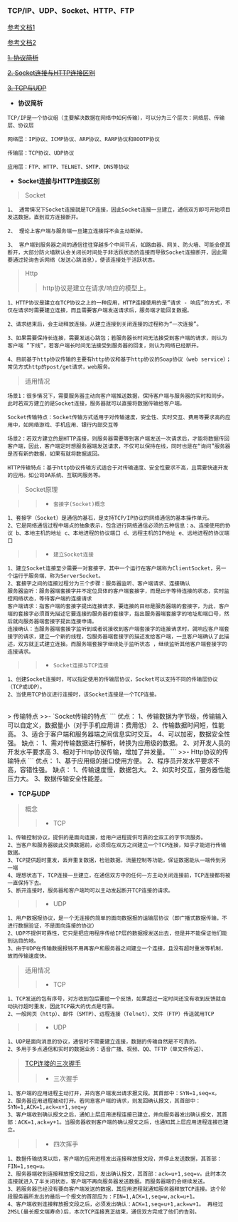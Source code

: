 ### TCP/IP、UDP、Socket、HTTP、FTP
[参考文档1](https://blog.csdn.net/tiancheng1016/article/details/52582988)

[参考文档2](https://blog.csdn.net/hai_chao/article/details/79626161)

~~[1. 协议简析]()~~

~~[2. Socket连接与HTTP连接区别]()~~

~~[3. TCP与UDP]()~~

- **协议简析**

```
TCP/IP是一个协议组（主要解决数据在网络中如何传输），可以分为三个层次：网络层、传输层、协议层
```
```
网络层：IP协议、ICMP协议、ARP协议、RARP协议和BOOTP协议

传输层：TCP协议、UDP协议

应用层：FTP、HTTP、TELNET、SMTP、DNS等协议
```
- **Socket连接与HTTP连接区别**

>Socket

```
1、 通常情况下Socket连接就是TCP连接，因此Socket连接一旦建立，通信双方即可开始项目发送数据，直到双方连接断开。

2、 理论上客户端与服务端一旦建立连接将不会主动断掉。

3、 客户端到服务器之间的通信往往穿越多个中间节点，如路由器、网关、防火墙、可能会使其断开，大部分防火墙默认会关闭长时间处于非活跃状态的连接而导致Socket连接断开，因此需要通过轮询告诉网络（发送心跳消息），使该连接处于活跃状态。
```
>Http
>>http协议是建立在请求/响应的模型上。

```
1、HTTP协议是建立在TCP协议之上的一种应用，HTTP连接使用的是“请求 - 响应”的方式，不仅在请求时需要建立连接，而且需要客户端发送请求后，服务端才能回复数据。

2、请求结束后，会主动释放连接。从建立连接到关闭连接的过程称为“一次连接”。

3、如果需要保持长连接，需要发送心跳包；若服务器长时间无法接受到客户端的请求，则认为客户端 “下线”，若客户端长时间无法接受到服务器的回复，则认为网络已经断开。

4、目前基于http协议传输的主要有http协议和基于http协议的Soap协议（web service）；常见方式http的post/get请求，web服务。
```
>适用情况

```
场景1：很多情况下，需要服务器主动向客户端推送数据，保持客户端与服务器的实时和同步。此时若双方建立的是Socket连接，服务器就可以直接将数据传输给客户端。

Socket传输特点：Socket传输方式适用于对传输速度，安全性、实时交互、费用等要求高的应用中，如网络游戏、手机应用、银行内部交互等

场景2：若双方建立的是HTTP连接，则服务器需要等到客户端发送一次请求后，才能将数据传回客户端，因此，客户端定时想服务器端发送请求，不仅可以保持在线，同时也是在“询问”服务器是否有新的数据，如果有就将数据返回。

HTTP传输特点：基于http协议传输方式适合于对传输速度、安全性要求不高，且需要快速开发的应用。如公司OA系统、互联网服务等。

```
>Socket原理

>>- `套接字(Socket)概念`
```
1、套接字（Socket）是通信的基石，是支持TCP/IP协议的网络通信的基本操作单元。
2、它是网络通信过程中端点的抽象表示，包含进行网络通信必须的五种信息：a、连接使用的协议 b、本地主机的地址 c、本地进程的协议端口 d、远程主机的IP地址 e、远地进程的协议端口
```
>>- `建立Socket连接`
```
1、建立Socket连接至少需要一对套接字，其中一个运行在客户端称为ClientSocket，另一个运行于服务端，称为ServerSocket。
2、套接字之间的连接过程分为三个步骤：服务器监听、客户端请求、连接确认
服务器监听：服务器端套接字并不定位具体的客户端套接字，而是出于等待连接的状态，实时监控网络状态，等待客户端的连接请求
客户端请求：指客户端的套接字提出连接请求，要连接的目标是服务器端的套接字，为此，客户端的套接字必须首先描述它要连接的服务器的套接字，指出服务器端套接字的地址和端口号，然后就向服务器端套接字提出连接申请。
连接确认：当服务器端套接字监听到或者说接收到客户端套接字的连接请求时，就响应客户端套接字的请求，建立一个新的线程，包服务器端套接字的描述发给客户端，一旦客户端确认了此描述，双方就正式建立连接。而服务端套接字继续处于监听状态 ，继续监听其他客户端套接字的连接请求。
```
>>- `Socket连接与TCP连接`
```
1、创建Socket连接时，可以指定使用的传输层协议，Socket可以支持不同的传输层协议（TCP或UDP）。
2、当使用TCP协议进行连接时，该Socket连接是一个TCP连接。
```

<br/>
> 传输特点
>>- `Socket传输的特点`
```
优点：
1、传输数据为字节级，传输输入可以自定义，数据量小（对于手机应用讲：费用低）
2、传输数据时间短，性能高。
3、适合于客户端和服务器端之间信息实时交互。
4、可以加密，数据安全性强。
缺点：
1、需对传输数据进行解析，转换为应用级的数据。
2、对开发人员的开发水平要求高
3、相对于Http协议传输，增加了并发量。
```
>>- Http协议的传输特点
```
优点：
1、基于应用级的接口使用方便。
2、程序员开发水平要求不高，容错性强。
缺点：
1、传输速度慢，数据包大。
2、如实时交互，服务器性能压力大。
3、数据传输安全性能差。
```

- **TCP与UDP**

> 概念
>>- TCP
```
1、传输控制协议，提供的是面向连接，给用户进程提供可靠的全双工的字节流服务。
2、当客户和服务器彼此交换数据前，必须现在双方之间建立一个TCP连接，知乎才能进行传输数据。
3、TCP提供超时重发，丢弃重复数据，检验数据，流量控制等功能，保证数据能从一端传到另一端
4、理想状态下，TCP连接一旦建立，在通信双方中的任何一方主动关闭连接前，TCP连接都将被一直保持下去。
5、断开连接时，服务器和客户端均可以主动发起断开TCP连接的请求。
```
>>- UDP
```
1、用户数据报协议，是一个无连接的简单的面向数据报的运输层协议（即广播式数据传输，不进行数据验证，不是面向连接的协议）
2、UDP不提供可靠性，它只是把应用程序传给IP层的数据报发送出去，但是并不能保证他们能到达目的地。
3、由于UDP在传输数据报钱不用再客户和服务器之间建立一个连接，且没有超时重发等机制，故而传输速度快。
```

> 适用情况
>>- TCP
```
1、TCP发送的包有序号，对方收到包后要给一个反馈，如果超过一定时间还没有收到反馈就自动执行超时重发，因此TCP最大的优点是可靠。
2、一般网页（http）、邮件（SMTP）、远程连接（Telnet）、文件（FTP）传送就用TCP
```
>>- UDP
```
1、UDP是面向消息的协议，通信时不需要建立连接，数据的传输自然是不可靠的。
2、多用于多点通信和实时的数据业务：语音广播、视频、QQ、TFTP（单文件传送）、
```

> [TCP连接的三次握手](https://www.cnblogs.com/zhuwq585/p/6138775.html)
>>- 三次握手
```
1、客户端的应用进程主动打开，并向客户端发出请求报文段。其首部中：SYN=1,seq=x。
2、服务器应用进程被动打开。若同意客户端的请求，则发回确认报文，其首部中：SYN=1,ACK=1,ack=x+1,seq=y
3、客户端收到确认报文之后，通知上层应用进程连接已建立，并向服务器发出确认报文，其首部：ACK=1,ack=y+1。当服务器收到客户端的确认报文之后，也通知其上层应用进程连接已建立。
```
>>- 四次挥手
```
1、数据传输结束以后，客户端的应用进程发出连接释放报文段，并停止发送数据，其首部：FIN=1,seq=u。
2、服务器端收到连接释放报文段之后，发出确认报文，其首部：ack=u+1,seq=v。此时本次连接就进入了半关闭状态，客户端不再向服务器发送数据。而服务器端仍会继续发送。
3、若服务器已经没有要向客户端发送的数据，其应用进程就通知服务器释放TCP连接。这个阶段服务器所发出的最后一个报文的首部应为：FIN=1,ACK=1,seq=w,ack=u+1。
4、客户端收到连接释放报文段之后，必须发出确认：ACK=1,seq=u+1,ack=w+1。 再经过2MSL(最长报文端寿命)后，本次TCP连接真正结束，通信双方完成了他们的告别。
```
